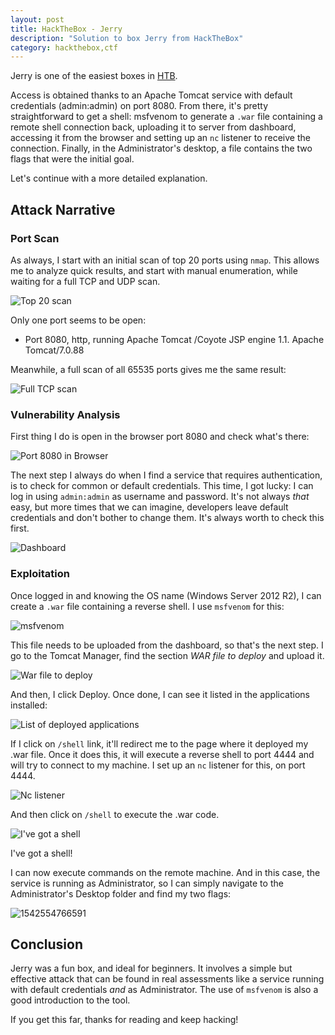 ```yaml
---
layout: post
title: HackTheBox - Jerry
description: "Solution to box Jerry from HackTheBox"
category: hackthebox,ctf
---
```


Jerry is one of the easiest boxes in [HTB](https://hackthebox.eu).

Access is obtained thanks to an Apache Tomcat service with default credentials (admin:admin) on port 8080. From there, it's pretty straightforward to get a shell: msfvenom to generate a `.war` file containing a remote shell connection back, uploading it to server from dashboard, accessing it from the browser and setting up an `nc` listener to receive the connection. Finally, in the Administrator's desktop, a file contains the two flags that were the initial goal. 

Let's continue with a more detailed explanation.

## Attack Narrative

### Port Scan

As always, I start with an initial scan of top 20 ports using `nmap`. This allows me to analyze quick results, and start with manual enumeration, while waiting for a full TCP and UDP scan. 

![Top 20 scan]({{site.baseurl}}/images/posts/htb-jerry/1.png)



Only one port seems to be open:

- Port 8080, http, running Apache Tomcat /Coyote JSP engine 1.1. Apache Tomcat/7.0.88



Meanwhile, a full scan of all 65535 ports gives me the same result:

![Full TCP scan]({{site.baseurl}}/images/posts/htb-jerry/2.png)



### Vulnerability Analysis

First thing I do is open in the browser port 8080 and check what's there:

![Port 8080 in Browser]({{site.baseurl}}/images/posts/htb-jerry/3.png)

The next step I always do when I find a service that requires authentication, is to check for common or default credentials. This time, I got lucky: I can log in using `admin:admin` as username and password. It's not always *that* easy, but more times that we can imagine, developers leave default credentials and don't bother to change them. It's always worth to check this first.

![Dashboard]({{site.baseurl}}/images/posts/htb-jerry/4.png)



### Exploitation

Once logged in and knowing the OS name (Windows Server 2012 R2), I can create a `.war` file containing a reverse shell. I use `msfvenom` for this:

![msfvenom]({{site.baseurl}}/images/posts/htb-jerry/5.png)



This file needs to be uploaded from the dashboard, so that's the next step. I go to the Tomcat Manager, find the section *WAR file to deploy* and upload it.

![War file to deploy]({{site.baseurl}}/images/posts/htb-jerry/6.png)



And then, I click Deploy. Once done, I can see it listed in the applications installed:

![List of deployed applications]({{site.baseurl}}/images/posts/htb-jerry/7.png)



If I click on `/shell` link, it'll redirect me to the page where it deployed my .war file. Once it does this, it will execute a reverse shell to port 4444 and will try to connect to my machine. I set up an `nc` listener for this, on port 4444.

![Nc listener]({{site.baseurl}}/images/posts/htb-jerry/8.png)

And then click on `/shell` to execute the .war code. 

![I've got a shell]({{site.baseurl}}/images/posts/htb-jerry/9.png)

I\'ve got a shell! 

I can now execute commands on the remote machine. And in this case, the service is running as Administrator, so I can simply navigate to the Administrator's Desktop folder and find my two flags:

![1542554766591]({{site.baseurl}}/images/posts/htb-jerry/1542554766591.png)



## Conclusion

Jerry was a fun box, and ideal for beginners. It involves a simple but effective attack that can be found in real assessments like a service running with default credentials *and* as Administrator. The use of `msfvenom` is also a good introduction to the tool.

If you get this far, thanks for reading and keep hacking!